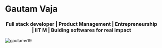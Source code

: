 <div align=left>
    <h1 align="left">Gautam Vaja</h1>
    <h3 align="center">Full stack developer | Product Management | Entrepreneurship | IIT M | Buiding softwares for real
        impact</h3>
    <p align="left"> <img
            src="https://komarev.com/ghpvc/?username=gautamv19&label=Profile%20views&color=0e75b6&style=flat"
            alt="gautamv19" /> </p>
</div>

 
